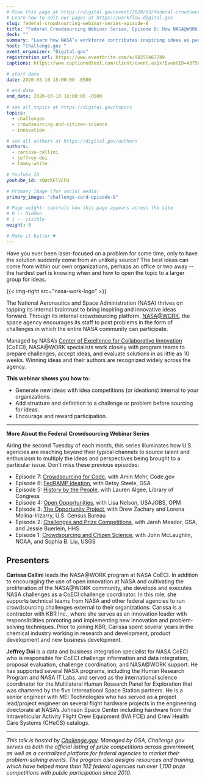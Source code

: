 ```yaml
---
# View this page at https://digital.gov/event/2020/03/federal-crowdsourcing-webinar-series-episode-8
# Learn how to edit our pages at https://workflow.digital.gov
slug: federal-crowdsourcing-webinar-series-episode-8
title: "Federal Crowdsourcing Webinar Series, Episode 8: How NASA@WORK Ignites Ideas from Within"
deck: ""
summary: "Learn how NASA’s workforce contributes inspiring ideas as part of internal idea competitions facilitated NASA@WORK program."
host: "Challenge.gov "
event_organizer: "Digital.gov"
registration_url: https://www.eventbrite.com/e/98255467749
captions: https://www.captionedtext.com/client/event.aspx?EventID=4375888&CustomerID=321

# start date
date: 2020-03-10 15:00:00 -0500

# end date
end_date: 2020-03-10 16:00:00 -0500

# see all topics at https://digital.gov/topics
topics: 
  - challenges
  - crowdsourcing-and-citizen-science
  - innovation

# see all authors at https://digital.gov/authors
authors: 
  - carissa-callini
  - jeffrey-doi
  - tammy-white

# YouTube ID
youtube_id: zQWcKElVEFU

# Primary Image (for social media)
primary_image: "challenge-card-episode-8"

# Page weight: controls how this page appears across the site
# 0 -- hidden
# 1 -- visible
weight: 0

# Make it better ♥
---
```


Have you ever been laser-focused on a problem for some time, only to have the solution suddenly come from an unlikely source? The best ideas can come from within our own organizations, perhaps an office or two away -- the hardest part is knowing when and how to open the topic to a larger group for ideas.

{{< img-right src="nasa-work-logo" >}}

The National Aeronautics and Space Administration (NASA) thrives on tapping its internal braintrust to bring inspiring and innovative ideas forward. Through its internal crowdsourcing platform, [NASA@WORK](https://www.nasa.gov/coeci/nasa-at-work), the space agency encourages its staff to post problems in the form of challenges in which the entire NASA community can participate.

Managed by NASA’s [Center of Excellence for Collaborative Innovation](https://www.nasa.gov/offices/COECI/index.html) (CoECI), NASA@WORK specialists work closely with program teams to prepare challenges, accept ideas, and evaluate solutions in as little as 10 weeks. Winning ideas and their authors are recognized widely across the agency.

**This webinar shows you how to:**

 - Generate new ideas with idea competitions (or ideations) internal to your organizations.
 - Add structure and definition to a challenge or problem before sourcing for ideas.
 - Encourage and reward participation.

---

**More About the Federal Crowdsourcing Webinar Series**

Airing the second Tuesday of each month, this series illuminates how U.S. agencies are reaching beyond their typical channels to source talent and enthusiasm to multiply the ideas and perspectives being brought to a particular issue. Don’t miss these previous episodes:

 - Episode 7: [Crowdsourcing for Code](https://digital.gov/event/2020/02/11/federal-crowdsourcing-webinar-series-episode-7/), with Amin Mehr, Code.gov
 - Episode 6: [FedRAMP Ideation](https://www.youtube.com/watch?v=bx1ANQtHNQY), with Betsy Steele, GSA
 - Episode 5: [History by the People](https://digital.gov/event/2019/08/13/federal-crowdsourcing-webinar-series-episode-5-by-the-people/), with Lauren Algee, Library of Congress
 - Episode 4: [Open Opportunities](https://digital.gov/event/2019/07/09/federal-crowdsourcing-webinar-series-episode-4-open-opportunities/), with Lisa Nelson, USAJOBS, OPM
 - Episode 3: [The Opportunity Project](https://digital.gov/event/2019/06/11/federal-crowdsourcing-webinar-series-episode-3-opportunity-project/), with Drew Zachary and Lorena Molina-Irizarry, U.S. Census Bureau
 - Episode 2: [Challenges and Prize Competitions](https://digital.gov/event/2019/05/14/federal-crowdsourcing-webinar-series-episode-2-challengegov/), with Jarah Meador, GSA, and Jessie Buerlein, HHS
 - Episode 1: [Crowdsourcing and Citizen Science](https://digital.gov/event/2019/04/09/federal-crowdsourcing-mobilize-citizen-scientists/), with John McLaughlin, NOAA, and Sophia B. Liu, USGS

## Presenters

**Carissa Callini** leads the NASA@WORK program at NASA CoECI. In addition to encouraging the use of open innovation at NASA and cultivating the proliferation of the NASA@WORK community, she develops and executes NASA challenges as a CoECI challenge coordinator. In this role, she supports technical teams from NASA and other federal agencies to run crowdsourcing challenges external to their organizations. Carissa is a contractor with KBR Inc., where she serves as an innovation leader with responsibilities promoting and implementing new innovation and problem-solving techniques. Prior to joining KBR, Carissa spent several years in the chemical industry working in research and development, product development and new business development.

**Jeffrey Doi** is a data and business integration specialist for NASA CoECI who is responsible for CoECI challenge information and data integration, proposal evaluation, challenge coordination, and NASA@WORK support. He has supported several NASA programs, including the Human Research Program and NASA IT Labs, and served as the international science coordinator for the Multilateral Human Research Panel for Exploration that was chartered by the five International Space Station partners. He is a senior engineer with MEI Technologies who has served as a project lead/project engineer on several flight hardware projects in the engineering directorate at NASA’s Johnson Space Center including hardware from the Intravehicular Activity Flight Crew Equipment (IVA FCE) and Crew Health Care Systems (CHeCS) catalogs.

---

*This talk is hosted by [Challenge.gov](http://www.challenge.gov). Managed by GSA, Challenge.gov serves as both the official listing of prize competitions across government, as well as a centralized platform for federal agencies to market their problem-solving events. The program also designs resources and training, which have helped more than 102 federal agencies run over 1,100 prize competitions with public participation since 2010.*
